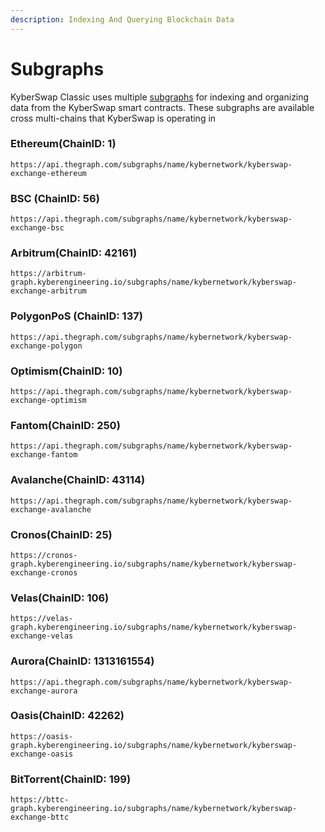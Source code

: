 ```yaml
---
description: Indexing And Querying Blockchain Data
---
```


# Subgraphs

KyberSwap Classic uses multiple [subgraphs](https://thegraph.com/docs/about/introduction#what-the-graph-is) for indexing and organizing data from the KyberSwap smart contracts. These subgraphs are available cross multi-chains that KyberSwap is operating in

### Ethereum[​](https://docs.kyberswap.com/Classic/reference/subgraph-data#ethereum) (ChainID: 1) <a href="#ethereum" id="ethereum"></a>

```
https://api.thegraph.com/subgraphs/name/kybernetwork/kyberswap-exchange-ethereum
```

### BSC (ChainID: 56) <a href="#bsc" id="bsc"></a>

```
https://api.thegraph.com/subgraphs/name/kybernetwork/kyberswap-exchange-bsc
```

### Arbitrum[​](https://docs.kyberswap.com/Classic/reference/subgraph-data#arbitrum) (ChainID: 42161) <a href="#arbitrum" id="arbitrum"></a>

```
https://arbitrum-graph.kyberengineering.io/subgraphs/name/kybernetwork/kyberswap-exchange-arbitrum
```

### Polygon[​](https://docs.kyberswap.com/Classic/reference/subgraph-data#polygon) PoS (ChainID: 137) <a href="#polygon" id="polygon"></a>

```
https://api.thegraph.com/subgraphs/name/kybernetwork/kyberswap-exchange-polygon 
```

### Optimism[​](https://docs.kyberswap.com/Classic/reference/subgraph-data#optimism) (ChainID: 10) <a href="#optimism" id="optimism"></a>

```
https://api.thegraph.com/subgraphs/name/kybernetwork/kyberswap-exchange-optimism
```

### Fantom[​](https://docs.kyberswap.com/Classic/reference/subgraph-data#fantom) (ChainID: 250) <a href="#fantom" id="fantom"></a>

```
https://api.thegraph.com/subgraphs/name/kybernetwork/kyberswap-exchange-fantom
```

### Avalanche[​](https://docs.kyberswap.com/Classic/reference/subgraph-data#avalanche) (ChainID: 43114) <a href="#avalanche" id="avalanche"></a>

```
https://api.thegraph.com/subgraphs/name/kybernetwork/kyberswap-exchange-avalanche
```

### Cronos[​](https://docs.kyberswap.com/Classic/reference/subgraph-data#cronos) (ChainID: 25) <a href="#cronos" id="cronos"></a>

```
https://cronos-graph.kyberengineering.io/subgraphs/name/kybernetwork/kyberswap-exchange-cronos
```

### Velas[​](https://docs.kyberswap.com/Classic/reference/subgraph-data#velas) (ChainID: 106) <a href="#velas" id="velas"></a>

```
https://velas-graph.kyberengineering.io/subgraphs/name/kybernetwork/kyberswap-exchange-velas
```

### Aurora[​](https://docs.kyberswap.com/Classic/reference/subgraph-data#aurora) (ChainID: 1313161554) <a href="#aurora" id="aurora"></a>

```
https://api.thegraph.com/subgraphs/name/kybernetwork/kyberswap-exchange-aurora
```

### Oasis[​](https://docs.kyberswap.com/Classic/reference/subgraph-data#oasis) (ChainID: 42262) <a href="#oasis" id="oasis"></a>

```
https://oasis-graph.kyberengineering.io/subgraphs/name/kybernetwork/kyberswap-exchange-oasis
```

### BitTorrent[​](https://docs.kyberswap.com/Classic/reference/subgraph-data#bittorrent) (ChainID: 199) <a href="#bittorrent" id="bittorrent"></a>

```
https://bttc-graph.kyberengineering.io/subgraphs/name/kybernetwork/kyberswap-exchange-bttc
```
